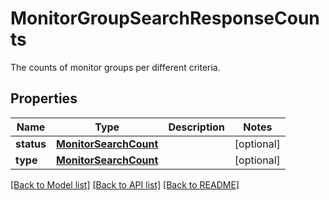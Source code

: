 # MonitorGroupSearchResponseCounts

The counts of monitor groups per different criteria.

## Properties

| Name       | Type                                            | Description | Notes      |
| ---------- | ----------------------------------------------- | ----------- | ---------- |
| **status** | [**MonitorSearchCount**](MonitorSearchCount.md) |             | [optional] |
| **type**   | [**MonitorSearchCount**](MonitorSearchCount.md) |             | [optional] |

[[Back to Model list]](README.md#documentation-for-models) [[Back to API list]](README.md#documentation-for-api-endpoints) [[Back to README]](README.md)
